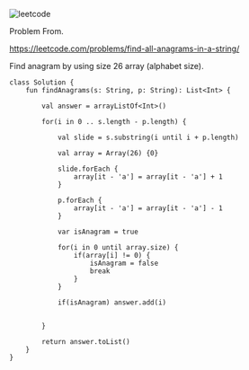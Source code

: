 ![leetcode](https://user-images.githubusercontent.com/77060863/216798896-2f7573ac-4470-48aa-b4fe-04d8b95c8f69.png)

Problem From.

https://leetcode.com/problems/find-all-anagrams-in-a-string/

Find anagram by using size 26 array (alphabet size).

```
class Solution {
    fun findAnagrams(s: String, p: String): List<Int> {
        
        val answer = arrayListOf<Int>()
        
        for(i in 0 .. s.length - p.length) {
            
            val slide = s.substring(i until i + p.length)
            
            val array = Array(26) {0}
        
            slide.forEach {
                array[it - 'a'] = array[it - 'a'] + 1
            }
        
            p.forEach {
                array[it - 'a'] = array[it - 'a'] - 1
            }
        
            var isAnagram = true
            
            for(i in 0 until array.size) {
                if(array[i] != 0) {
                    isAnagram = false
                    break
                }
            }
            
            if(isAnagram) answer.add(i)
            
            
        }
        
        return answer.toList()
    }
}
```
